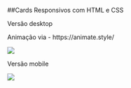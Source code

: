 ##Cards Responsivos com HTML e CSS

<p>Versão desktop</p>
<p>Animação via - https://animate.style/</p>
<img src="https://media.discordapp.net/attachments/534358018742026246/899057601277480971/Gravar_2021_10_16_19_09_48_200.gif"></img>

<p>Versão mobile</p>
<img src="https://media.discordapp.net/attachments/534358018742026246/899051917349621760/mobille.JPG?width=243&height=421"></img>
